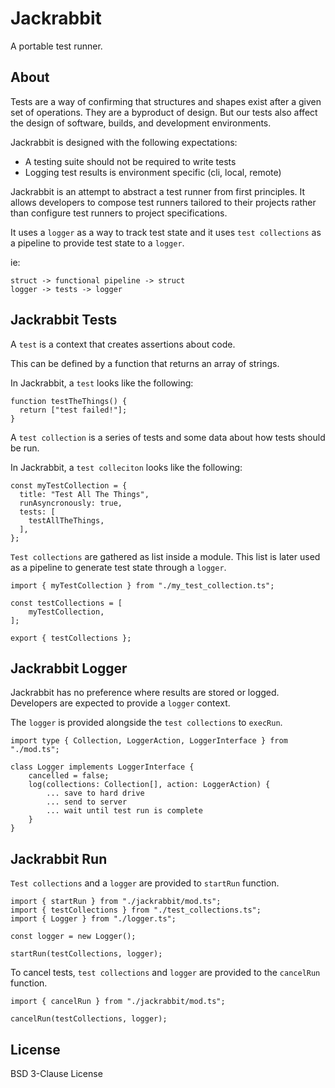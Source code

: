 # Jackrabbit

A portable test runner.

## About

Tests are a way of confirming that structures and shapes exist after a given set of operations. They are a byproduct of design. But our tests also affect the design of software, builds, and development environments.

Jackrabbit is designed with the following expectations:
- A testing suite should not be required to write tests
- Logging test results is environment specific (cli, local, remote)

Jackrabbit is an attempt to abstract a test runner from first principles. It allows developers to compose test runners tailored to their projects rather than configure test runners to project specifications.

It uses a `logger` as a way to track test state and it uses `test collections` as a pipeline to provide test state to a `logger`.

ie:
```
struct -> functional pipeline -> struct
logger -> tests -> logger
```

## Jackrabbit Tests

A `test` is a context that creates assertions about code.

This can be defined by a function that returns an array of strings.

In Jackrabbit, a `test` looks like the following:

```TS
function testTheThings() {
  return ["test failed!"];
}
```

A `test collection` is a series of tests and some data about how tests should be
run.

In Jackrabbit, a `test colleciton` looks like the following:

```TS
const myTestCollection = {
  title: "Test All The Things",
  runAsyncronously: true,
  tests: [
    testAllTheThings,
  ],
};
```

`Test collections` are gathered as list inside a module. This list is later used as a pipeline to generate test state through a `logger`.

```TS
import { myTestCollection } from "./my_test_collection.ts";

const testCollections = [
	myTestCollection,
];

export { testCollections };
```

## Jackrabbit Logger

Jackrabbit has no preference where results are stored or logged. Developers are expected to provide a `logger` context.

The `logger` is provided alongside the `test collections` to `execRun`.

```TS
import type { Collection, LoggerAction, LoggerInterface } from "./mod.ts";

class Logger implements LoggerInterface {
	cancelled = false;
	log(collections: Collection[], action: LoggerAction) {
		... save to hard drive
		... send to server
		... wait until test run is complete
	}
}
```

## Jackrabbit Run

`Test collections` and a `logger` are provided to `startRun` function.

```TS
import { startRun } from "./jackrabbit/mod.ts";
import { testCollections } from "./test_collections.ts";
import { Logger } from "./logger.ts";

const logger = new Logger();

startRun(testCollections, logger);
```

To cancel tests, `test collections` and `logger` are provided to the `cancelRun` function.

```TS
import { cancelRun } from "./jackrabbit/mod.ts";

cancelRun(testCollections, logger);
```

## License

BSD 3-Clause License
